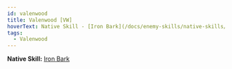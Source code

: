 ```yaml
---
id: valenwood
title: Valenwood [VW]
hoverText: Native Skill - [Iron Bark](/docs/enemy-skills/native-skills/iron-bark)
tags:
  - Valenwood
---
```


**Native Skill:** [Iron Bark](/docs/enemy-skills/native-skills/iron-bark)
